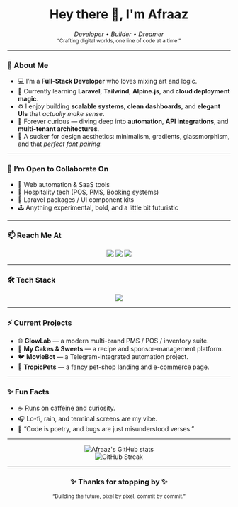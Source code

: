 <h1 align="center">Hey there 👋, I'm Afraaz</h1>

<p align="center">
  <em>Developer • Builder • Dreamer</em><br>
  <sub>“Crafting digital worlds, one line of code at a time.”</sub>
</p>

---

### 👀 About Me
- 💻 I’m a **Full-Stack Developer** who loves mixing art and logic.  
- 🌱 Currently learning **Laravel**, **Tailwind**, **Alpine.js**, and **cloud deployment magic**.  
- ⚙️ I enjoy building **scalable systems**, **clean dashboards**, and **elegant UIs** that *actually make sense*.  
- 🧠 Forever curious — diving deep into **automation**, **API integrations**, and **multi-tenant architectures**.  
- 🎨 A sucker for design aesthetics: minimalism, gradients, glassmorphism, and that *perfect font pairing.*

---

### 💞️ I’m Open to Collaborate On
- 🤖 Web automation & SaaS tools  
- 🏨 Hospitality tech (POS, PMS, Booking systems)  
- 🧩 Laravel packages / UI component kits  
- 🕹️ Anything experimental, bold, and a little bit futuristic  

---

### 📫 Reach Me At
<p align="center">
  <a href="mailto:afraz@example.com"><img src="https://img.shields.io/badge/Email-0A66C2?style=for-the-badge&logo=gmail&logoColor=white" /></a>
  <a href="https://www.linkedin.com/in/afraaz" target="_blank"><img src="https://img.shields.io/badge/LinkedIn-0077B5?style=for-the-badge&logo=linkedin&logoColor=white" /></a>
  <a href="https://github.com/afrazafey" target="_blank"><img src="https://img.shields.io/badge/GitHub-181717?style=for-the-badge&logo=github&logoColor=white" /></a>
</p>

---

### 🛠️ Tech Stack
<p align="center">
  <img src="https://skillicons.dev/icons?i=laravel,php,js,html,css,tailwind,alpinejs,vue,mysql,git,linux" />
</p>

---

### ⚡ Current Projects
- 🌐 **GlowLab** — a modern multi-brand PMS / POS / inventory suite.  
- 🍰 **My Cakes & Sweets** — a recipe and sponsor-management platform.  
- 🐦 **MovieBot** — a Telegram-integrated automation project.  
- 🦜 **TropicPets** — a fancy pet-shop landing and e-commerce page.  

---

### ✨ Fun Facts
- ☕ Runs on caffeine and curiosity.  
- 🎧 Lo-fi, rain, and terminal screens are my vibe.  
- 💬 “Code is poetry, and bugs are just misunderstood verses.”  

---

<p align="center">
  <img src="https://github-readme-stats.vercel.app/api?username=afrazafey&show_icons=true&theme=radical" alt="Afraaz's GitHub stats" />
  <br>
  <img src="https://github-readme-streak-stats.herokuapp.com/?user=afrazafey&theme=radical" alt="GitHub Streak" />
</p>

---

<h3 align="center">✨ Thanks for stopping by ✨</h3>
<p align="center">
  <sub>“Building the future, pixel by pixel, commit by commit.”</sub>
</p>
